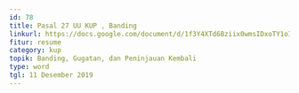 ```yaml
---
id: 78
title: Pasal 27 UU KUP , Banding
linkurl: https://docs.google.com/document/d/1f3Y4XTd6Bziix0wmsIDxoTY1oIGw0TT3mqsiYUl3sIc/edit?usp=drivesdk
fitur: resume
category: kup
topik: Banding, Gugatan, dan Peninjauan Kembali
type: word
tgl: 11 Desember 2019
---
```



